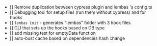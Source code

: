 * [] Remove duplication between cypress plugin and lembas 's config.ts
* [] Debugging tool for setup files (run them without cypress) and for hooks
* [] `lembas init` - generates "lembas" folder with 3 hook files
* [] CLI that sets up the hooks based on DB type
* [] add missing test for emptyData function
* [] auto-bust cache based on dependencies hash change